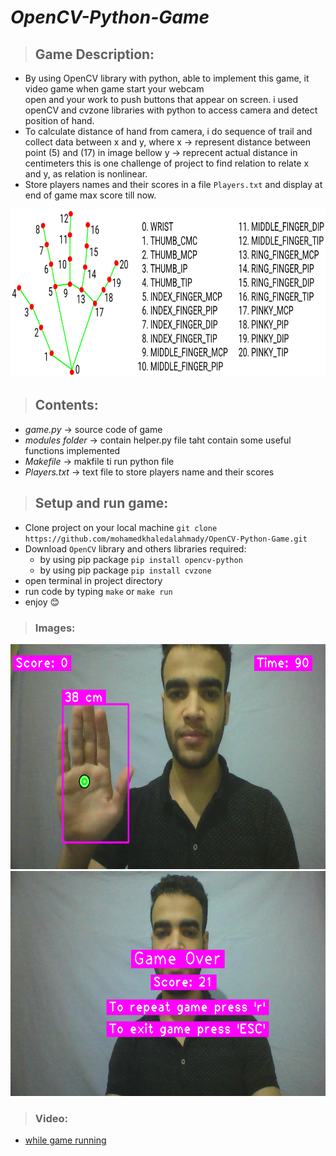 
# *OpenCV-Python-Game*
> ## Game Description:
   * By using OpenCV library with python, able to implement this game, it video game when game start your webcam          
   open and your work to push buttons that appear on screen. i used openCV and cvzone libraries with python to access camera and detect position of hand.
   * To calculate distance of hand from camera, i do sequence of trail and collect data between x and y, where
    x &#x2192; represent distance between point (5) and (17) in image bellow
    y &#x2192; reprecent actual distance in centimeters
    this is one challenge of project to find relation to relate x and y, as relation is nonlinear.
   * Store players names and their scores in a file `Players.txt` and display at end of game max score till now.
<p style="text-align:center;">
   <img src="images/hand_landmarks.png" alt="Logo" width="771.5" height="269">
</p>

> ## Contents:
   * _game.py_ &#x2192; source code of game
   * _modules folder_ &#x2192; contain helper.py file taht contain some useful functions implemented 
   * _Makefile_ &#x2192; makfile ti run python file
   * _Players.txt_ &#x2192; text file to store players name and their scores
   
> ## Setup and run game:
   * Clone project on your local machine 
    `git clone https://github.com/mohamedkhaledalahmady/OpenCV-Python-Game.git`
   * Download `OpenCV` library and others libraries required:
        * by using pip package `pip install opencv-python`
        * by using pip package `pip install cvzone`
   * open terminal in project directory
   * run code by typing `make` or `make run`
   * enjoy &#128522;

> ### Images:
<img src="images/screen%200.png" width="640" height="360">
<img src="images/screen%206.png" width="640" height="360">

> ### Video:
  * <a href="https://drive.google.com/file/d/1St52DaiI-QAjCqqSOWrf7c3OeruUm7kQ/view?usp=sharing">
            while game running
   </a>
